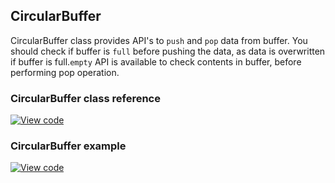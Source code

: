 ## CircularBuffer

CircularBuffer class provides API's to `push` and `pop` data from buffer. You should check if buffer is `full` before pushing the data, as data is overwritten if buffer is full.`empty` API is available to check contents in buffer, before performing pop operation.

### CircularBuffer class reference

[![View code](https://www.mbed.com/embed/?type=library)](https://os.mbed.com/docs/v5.6/mbed-os-api-doxy/_circular_buffer_8h_source.html)

### CircularBuffer example

[![View code](https://www.mbed.com/embed/?url=https://os.mbed.com/users/deepikabhavnani/code/mbed-os-example-circular-buffer/)](https://os.mbed.com/users/deepikabhavnani/code/mbed-os-example-circular-buffer/file/6c43979d0645/main.cpp)

